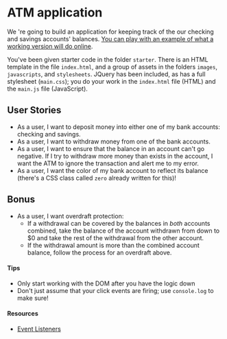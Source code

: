 # ATM application

We 're going to build an application for keeping track of the our checking and 
savings accounts' balances. [You can play with an example of what a working 
version will do online](http://h4w5.github.io/atm-example).

You've been given starter code in the folder `starter`. There is an HTML 
template in the file `index.html`, and a group of assets in the folders 
`images`, `javascripts`, and `stylesheets`. JQuery has been included, as has a 
full stylesheet (`main.css`); you do your work in the `index.html` file (HTML) 
and the `main.js` file (JavaScript).

## User Stories

- As a user, I want to deposit money into either one of my bank accounts:
  checking and savings.
- As a user, I want to withdraw money from one of the bank accounts.
- As a user, I want to ensure that the balance in an account can't go negative.
  If I try to withdraw more money than exists in the account, I want the ATM to 
  ignore the transaction and alert me to my error.
- As a user, I want the color of my bank account to reflect its balance 
  (there's a CSS class called `zero` already written for this)!

## Bonus

- As a user, I want overdraft protection:
  - If a withdrawal can be covered by the balances in *both* accounts combined, 
    take the balance of the account withdrawn from down to $0 and take the rest 
    of the withdrawal from the other account. 
  - If the withdrawal amount is more than the combined account balance, follow 
    the process for an overdraft above.

#### Tips

- Only start working with the DOM after you have the logic down
- Don't just assume that your click events are firing; use `console.log` to 
  make sure!

#### Resources

* [Event Listeners](https://developer.mozilla.org/en-US/docs/Web/API/EventTarget.addEventListener)

